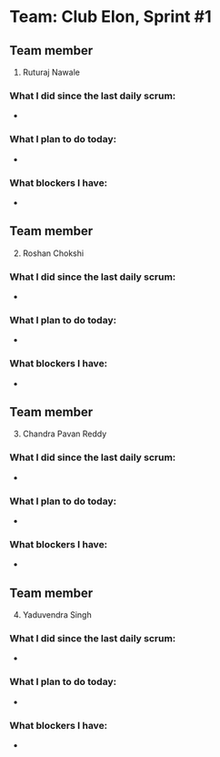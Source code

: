 # Team: Club Elon, Sprint #1

## Team member
1. Ruturaj Nawale

### What I did since the last daily scrum:
- 

### What I plan to do today:
- 

### What blockers I have:
-

## Team member
2. Roshan Chokshi

### What I did since the last daily scrum:
- 

### What I plan to do today:
- 

### What blockers I have:
-

## Team member
3. Chandra Pavan Reddy

### What I did since the last daily scrum:
- 

### What I plan to do today:
- 

### What blockers I have:
-

## Team member
4. Yaduvendra Singh

### What I did since the last daily scrum:
- 

### What I plan to do today:
- 

### What blockers I have:
-

